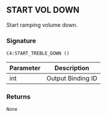 ## START VOL DOWN

Start ramping volume down.


### Signature

`C4:START_TREBLE_DOWN ()`


| Parameter | Description |
| --- | --- |
| int | Output Binding ID |


### Returns

`None`